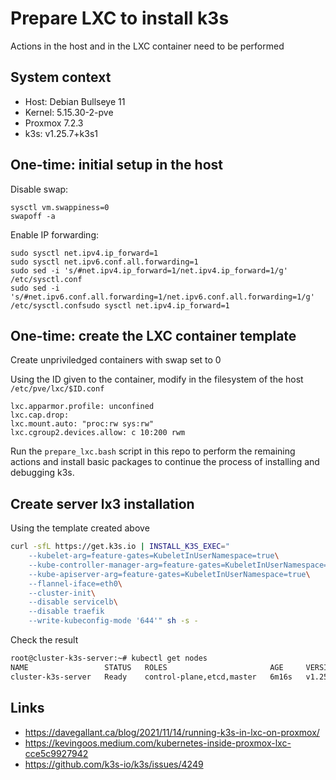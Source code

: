 # Prepare LXC to install k3s

Actions in the host and in the LXC container need to be performed

## System context

* Host: Debian Bullseye 11
* Kernel: 5.15.30-2-pve
* Proxmox 7.2.3
* k3s: v1.25.7+k3s1

## One-time: initial setup in the host

Disable swap:
```
sysctl vm.swappiness=0
swapoff -a
```
Enable IP forwarding:
```
sudo sysctl net.ipv4.ip_forward=1
sudo sysctl net.ipv6.conf.all.forwarding=1
sudo sed -i 's/#net.ipv4.ip_forward=1/net.ipv4.ip_forward=1/g' /etc/sysctl.conf
sudo sed -i 's/#net.ipv6.conf.all.forwarding=1/net.ipv6.conf.all.forwarding=1/g' /etc/sysctl.confsudo sysctl net.ipv4.ip_forward=1
```

## One-time: create the LXC container template

Create unpriviledged containers with swap set to 0

Using the ID given to the container, modify in the filesystem of the host
`/etc/pve/lxc/$ID.conf`
```
lxc.apparmor.profile: unconfined
lxc.cap.drop:
lxc.mount.auto: "proc:rw sys:rw"
lxc.cgroup2.devices.allow: c 10:200 rwm
```

Run the `prepare_lxc.bash` script in this repo to perform the remaining actions
and install basic packages to continue the process of installing and debugging
k3s.

## Create server lx3 installation

Using the template created above

```bash
curl -sfL https://get.k3s.io | INSTALL_K3S_EXEC=" 
    --kubelet-arg=feature-gates=KubeletInUserNamespace=true\
    --kube-controller-manager-arg=feature-gates=KubeletInUserNamespace=true\
    --kube-apiserver-arg=feature-gates=KubeletInUserNamespace=true\
    --flannel-iface=eth0\
    --cluster-init\
    --disable servicelb\
    --disable traefik
    --write-kubeconfig-mode '644'" sh -s - 
```
Check the result
```bash
root@cluster-k3s-server:~# kubectl get nodes
NAME                 STATUS   ROLES                       AGE     VERSION
cluster-k3s-server   Ready    control-plane,etcd,master   6m16s   v1.25.7+k3s1
```

## Links

 * https://davegallant.ca/blog/2021/11/14/running-k3s-in-lxc-on-proxmox/
 * https://kevingoos.medium.com/kubernetes-inside-proxmox-lxc-cce5c9927942
 * https://github.com/k3s-io/k3s/issues/4249
